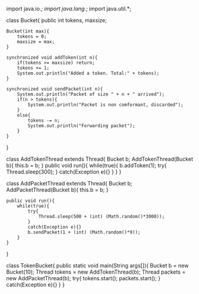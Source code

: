 import java.io.*;
import java.lang.*;
import java.util.*;

class Bucket{
	public int tokens, maxsize;

	Bucket(int max){
		tokens = 0;
		maxsize = max;
	}

	synchronized void addToken(int n){
		if(tokens >= maxsize) return;
		tokens += 1;
		System.out.println("Added a token. Total:" + tokens);
	}

	synchronized void sendPacket(int n){
		System.out.println("Packet of size " + n + " arrived");
		if(n > tokens){
			System.out.println("Packet is non comformant, discarded");
		}
		else{
			tokens -= n;
			System.out.println("Forwarding packet");
		}
	}
}

class AddTokenThread extends Thread{
	Bucket b;
	AddTokenThread(Bucket b){
		this.b = b;
	}
	public void run(){
		while(true){
			b.addToken(1);
			try{
				Thread.sleep(300);
			} catch(Exception e){}
		}
	}
}

class AddPacketThread extends Thread{
	Bucket b;
	AddPacketThread(Bucket b){
		this.b = b;
	}

	public void run(){
		while(true){
			try{
				Thread.sleep(500 + (int) (Math.random()*3000));
			}
			catch(Exception e){}
			b.sendPacket(1 + (int) (Math.random()*9));
		}
	}
}

class TokenBucket{
	public static void main(String args[]){
		Bucket b = new Bucket(10);
		Thread tokens = new AddTokenThread(b);
		Thread packets = new AddPacketThread(b);
		try{
			tokens.start();
			packets.start();
		}
		catch(Exception e){}
	}
}
